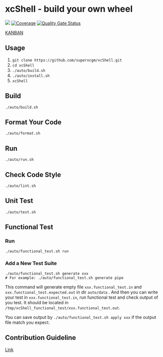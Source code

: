 # xcShell - build your own wheel
![](https://github.com/superxcgm/xcShell/actions/workflows/ci.yml/badge.svg)
[![Coverage](https://sonarcloud.io/api/project_badges/measure?project=superxcgm_xcShell&metric=coverage)](https://sonarcloud.io/summary/new_code?id=superxcgm_xcShell)
[![Quality Gate Status](https://sonarcloud.io/api/project_badges/measure?project=superxcgm_xcShell&metric=alert_status)](https://sonarcloud.io/summary/new_code?id=superxcgm_xcShell)

[KANBAN](https://github.com/users/superxcgm/projects/4)

## Usage
1. `git clone https://github.com/superxcgm/xcShell.git`
2. `cd xcShell`
3. `./auto/build.sh`
4. `./auto/install.sh`
5. `xcShell`

## Build
```shell
./auto/build.sh
```

## Format Your Code
```shell
./auto/format.sh
```

## Run
```shell
./auto/run.sh
```

## Check Code Style
```shell
./auto/lint.sh
```

## Unit Test
```shell
./auto/test.sh
```

## Functional Test
### Run
```shell
./auto/functional_test.sh run
```

### Add a New Test Suite
```shell
./auto/functional_test.sh generate xxx
# For example: ./auto/functional_test.sh generate pipe
```
This command will generate empty file `xxx.functional_test.in` and `xxx.functional_test.expected.out` in dir `auto/data`
. And then you can write your test in `xxx.functional_test.in`, run functional test and check output of you test. It
should be located in `/tmp/xcShell_functional_test/xxx.functional_test.out`.

You can save output by `./auto/functional_test.sh apply xxx` if the output file match you expect.

## Contribution Guideline
[Link](https://github.com/superxcgm/xcShell/wiki/Contribution-Guideline)